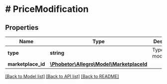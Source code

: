 # # PriceModification

## Properties

Name | Type | Description | Notes
------------ | ------------- | ------------- | -------------
**type** | **string** | Type of the modification. |
**marketplace_id** | [**\Phobetor\Allegro\Model\MarketplaceId**](MarketplaceId.md) |  | [optional]

[[Back to Model list]](../../README.md#models) [[Back to API list]](../../README.md#endpoints) [[Back to README]](../../README.md)
